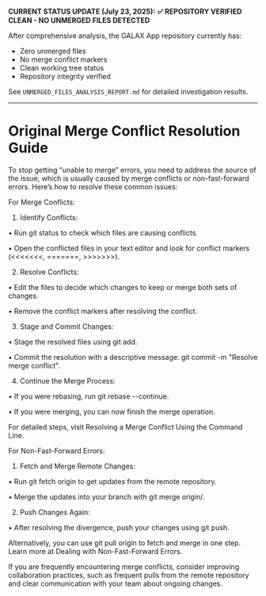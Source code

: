 **CURRENT STATUS UPDATE (July 23, 2025):**
**✅ REPOSITORY VERIFIED CLEAN - NO UNMERGED FILES DETECTED**

After comprehensive analysis, the GALAX App repository currently has:
- Zero unmerged files
- No merge conflict markers  
- Clean working tree status
- Repository integrity verified

See `UNMERGED_FILES_ANALYSIS_REPORT.md` for detailed investigation results.

---

# Original Merge Conflict Resolution Guide

To stop getting “unable to merge” errors, you need to address the source of the issue, which is usually caused by merge conflicts or non-fast-forward errors. Here’s how to resolve these common issues:

For Merge Conflicts:

1. Identify Conflicts:

• Run git status to check which files are causing conflicts.

• Open the conflicted files in your text editor and look for conflict markers (<<<<<<<, =======, >>>>>>>).

2. Resolve Conflicts:

• Edit the files to decide which changes to keep or merge both sets of changes.

• Remove the conflict markers after resolving the conflict.

3. Stage and Commit Changes:

• Stage the resolved files using git add.

• Commit the resolution with a descriptive message: git commit -m "Resolve merge conflict".

4. Continue the Merge Process:

• If you were rebasing, run git rebase --continue.

• If you were merging, you can now finish the merge operation.

For detailed steps, visit Resolving a Merge Conflict Using the Command Line.


For Non-Fast-Forward Errors:

1. Fetch and Merge Remote Changes:

• Run git fetch origin to get updates from the remote repository.

• Merge the updates into your branch with git merge origin/<branch-name>.

2. Push Changes Again:

• After resolving the divergence, push your changes using git push.

Alternatively, you can use git pull origin <branch-name> to fetch and merge in one step. Learn more at Dealing with Non-Fast-Forward Errors.


If you are frequently encountering merge conflicts, consider improving collaboration practices, such as frequent pulls from the remote repository and clear communication with your team about ongoing changes.
